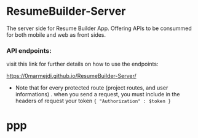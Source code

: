 # ResumeBuilder-Server
The server side for Resume Builder App. Offering APIs to be consummed for both mobile and web as front sides.

### API endpoints:
visit this link for further details on how to use the endpoints: 

https://0marmejdi.github.io/ResumeBuilder-Server/

- Note that for every protected route (project routes, and user informations) . when you send a request, you must include in the headers of request your token `{ "Authorization" : $token }` 
# ppp
